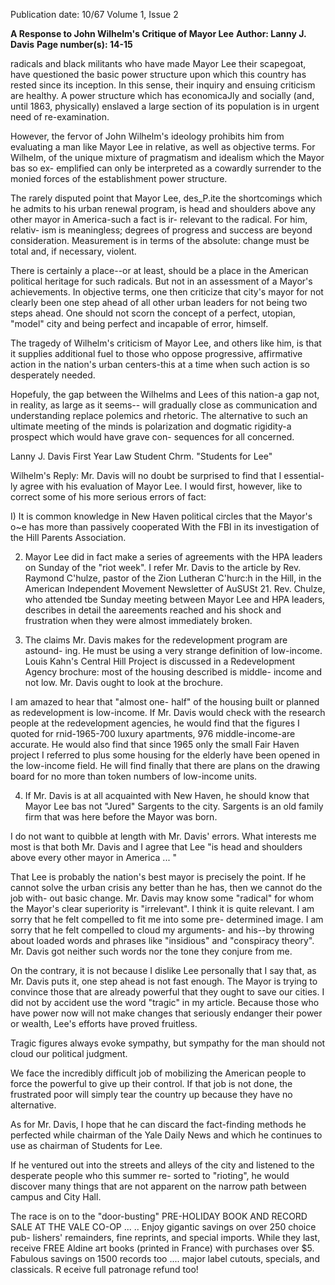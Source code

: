 Publication date: 10/67
Volume 1, Issue 2

**A Response to John Wilhelm's Critique of Mayor Lee**
**Author: Lanny J. Davis**
**Page number(s): 14-15**

radicals and black militants who have 
made Mayor Lee their scapegoat, have 
questioned the basic power structure 
upon which this country has rested since 
its inception. In this sense, their inquiry 
and ensuing criticism are healthy. A 
power structure which has economicaJly 
and socially (and, until 1863, physically) 
enslaved a large section of its population 
is in urgent need of re-examination. 

However, the fervor of John Wilhelm's 
ideology prohibits him from evaluating 
a man like Mayor Lee in relative, as 
well as objective terms. For Wilhelm, 
of the unique mixture of pragmatism and 
idealism which the Mayor bas so ex-
emplified can only be interpreted as a 
cowardly surrender to the monied forces 
of the establishment power structure. 

The rarely disputed point that Mayor 
Lee, des_P.ite the shortcomings which he 
admits to his urban renewal program, 
is head and shoulders above any other 
mayor in America-such a fact is ir-
relevant to the radical. For him, relativ-
ism is meaningless; degrees of progress 
and success are beyond consideration. 
Measurement is in terms of the absolute: 
change must be total and, if necessary, 
violent. 

There is certainly a place--or at least, 
should be a place in the American 
political heritage for such radicals. But 
not in an assessment of a Mayor's 
achievements. In objective terms, one 
then criticize that city's mayor for not 
clearly been one step ahead of all other 
urban leaders for not being two steps 
ahead. One should not scorn the concept 
of a perfect, utopian, "model" city and 
being perfect and incapable of error, 
himself. 

The tragedy of Wilhelm's criticism of 
Mayor Lee, and others like him, is that 
it supplies additional fuel to those who 
oppose progressive, affirmative action 
in the nation's urban centers-this at a 
time when such action is so desperately 
needed. 

Hopefuly, the gap between the 
Wilhelms and Lees of this nation-a 
gap not, in reality, as large as it seems--
will gradually close as communication 
and understanding replace polemics and 
rhetoric. The alternative to such an 
ultimate meeting of the minds is 
polarization and dogmatic rigidity-a 
prospect which would have grave con-
sequences for all concerned. 

Lanny J. Davis 
First Year Law Student 
Chrm. "Students for Lee" 

Wilhelm's Reply: Mr. Davis will no 
doubt be surprised to find that I essential-
ly agree with his evaluation of Mayor 
Lee. I would first, however, like to 
correct some of his more serious errors 
of fact: 

I) It is common knowledge in New 
Haven political circles that the Mayor's 
o~e has more than passively cooperated 
With the FBI in its investigation of the 
Hill Parents Association. 

2) Mayor Lee did in fact make a series 
of agreements with the HPA leaders on 
Sunday of the "riot week". I refer Mr. 
Davis to the article by Rev. Raymond 
C'hulze, pastor of the Zion Lutheran 
C'hurc:h in the Hill, in the American 
Independent Movement Newsletter of 
AuSUSt 21. Rev. Chulze, who attended 
tbe Sunday meeting between Mayor Lee 
and HPA leaders, describes in detail 
the aareements reached and his shock 
and frustration when they were almost 
immediately broken. 

3) The claims Mr. Davis makes for 
the redevelopment program are astound-
ing. He must be using a very strange 
definition of low-income. Louis Kahn's 
Central Hill Project is discussed in a 
Redevelopment Agency brochure: most 
of the housing described is middle-
income and not low. Mr. Davis ought 
to look at the brochure. 

I am amazed to hear that "almost one-
half" of the housing built or planned 
as redevelopment is low-income. If 
Mr. Davis would check with the research 
people at the redevelopment agencies, 
he would find that the figures I quoted 
for rnid-1965-700 luxury apartments, 
976 middle-income-are accurate. He 
would also find that since 1965 only the 
small Fair Haven project I referred to 
plus some housing for the elderly have 
been opened in the low-income field. He 
will find finally that there are plans on 
the drawing board for no more than 
token numbers of low-income units. 

4) If Mr. Davis is at all acquainted 
with New Haven, he should know that 
Mayor Lee bas not "Jured" Sargents to 
the city. Sargents is an old family firm 
that was here before the Mayor was 
born. 

I do not want to quibble at length 
with Mr. Davis' errors. What interests me 
most is that both Mr. Davis and I agree 
that Lee "is head and shoulders above 
every other mayor in America ... " 

That Lee is probably the nation's best 
mayor is precisely the point. If he cannot 
solve the urban crisis any better than 
he has, then we cannot do the job with-
out basic change. Mr. Davis may know 
some "radical" for whom the Mayor's 
clear superiority is "irrelevant". I think 
it is quite relevant. I am sorry that he 
felt compelled to fit me into some pre-
determined image. I am sorry that he 
felt compelled to cloud my arguments-
and his--by throwing about loaded 
words and phrases like "insidious" and 
"conspiracy theory". Mr. Davis got 
neither such words nor the tone they 
conjure from me. 

On the contrary, it is not because I 
dislike Lee personally that I say that, 
as Mr. Davis puts it, one step ahead is 
not fast enough. The Mayor is trying to 
convince those that are already powerful 
that they ought to save our cities. I did 
not by accident use the word "tragic" 
in my article. Because those who have 
power now will not make changes that 
seriously endanger their power or wealth, 
Lee's efforts have proved fruitless. 

Tragic figures always evoke sympathy, 
but sympathy for the man should not 
cloud our political judgment. 

We face the incredibly difficult job of 
mobilizing the American people to 
force the powerful to give up their 
control. If that job is not done, the 
frustrated poor will simply tear the 
country up because they have no 
alternative. 

As for Mr. Davis, I hope that he can 
discard the fact-finding methods he 
perfected while chairman of the Yale 
Daily News and which he continues to 
use as chairman of Students for Lee. 

If he ventured out into the streets and 
alleys of the city and listened to the 
desperate people who this summer re-
sorted to "rioting", he would discover 
many things that are not apparent on the 
narrow path between campus and 
City Hall. 


The race is on to the "door-busting" 
PRE-HOLIDAY 
BOOK AND RECORD SALE 
AT THE VALE CO-OP ... .. 
Enjoy gigantic savings on over 250 choice pub-
lishers' remainders, fine reprints, and special 
imports. 
While they last, receive FREE Aldine art books 
(printed in France) with purchases over $5. 
Fabulous savings on 1500 records too .... major 
label cutouts, specials, and classicals. 
R eceive full patronage refund too!